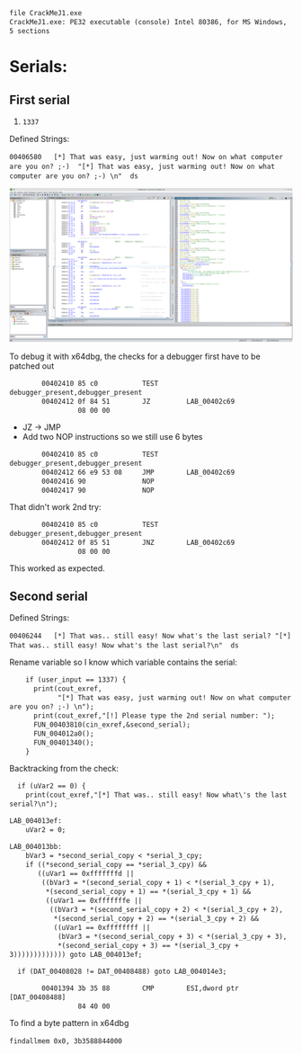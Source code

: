 ```
file CrackMeJ1.exe 
CrackMeJ1.exe: PE32 executable (console) Intel 80386, for MS Windows, 5 sections
```

# Serials:

## First serial

1) `1337`

Defined Strings:

`00406580	[*] That was easy, just warming out! Now on what computer are you on? ;-) 
	"[*] That was easy, just warming out! Now on what computer are you on? ;-) \n"	ds`

![alt text](ghidra_first_serial.png)



To debug it with x64dbg, the checks for a debugger first have to be patched out

```
        00402410 85 c0           TEST       debugger_present,debugger_present
        00402412 0f 84 51        JZ         LAB_00402c69
                 08 00 00

```

* JZ -> JMP
* Add two NOP instructions so we still use 6 bytes

```
        00402410 85 c0           TEST       debugger_present,debugger_present
        00402412 66 e9 53 08     JMP        LAB_00402c69
        00402416 90              NOP
        00402417 90              NOP
```

That didn't work
2nd try:

```
        00402410 85 c0           TEST       debugger_present,debugger_present
        00402412 0f 85 51        JNZ        LAB_00402c69
                 08 00 00
```

This worked as expected.

## Second serial

Defined Strings:

`00406244	[*] That was.. still easy! Now what's the last serial?
	"[*] That was.. still easy! Now what's the last serial?\n"	ds`

Rename variable so I know which variable contains the serial:

```
    if (user_input == 1337) {
      print(cout_exref,
            "[*] That was easy, just warming out! Now on what computer are you on? ;-) \n");
      print(cout_exref,"[!] Please type the 2nd serial number: ");
      FUN_00403810(cin_exref,&second_serial);
      FUN_004012a0();
      FUN_00401340();
    }
```



Backtracking from the check:

```
  if (uVar2 == 0) {
    print(cout_exref,"[*] That was.. still easy! Now what\'s the last serial?\n");
```

```
LAB_004013ef:
    uVar2 = 0;
```

```
LAB_004013bb:
    bVar3 = *second_serial_copy < *serial_3_cpy;
    if ((*second_serial_copy == *serial_3_cpy) &&
       ((uVar1 == 0xfffffffd ||
        ((bVar3 = *(second_serial_copy + 1) < *(serial_3_cpy + 1),
         *(second_serial_copy + 1) == *(serial_3_cpy + 1) &&
         ((uVar1 == 0xfffffffe ||
          ((bVar3 = *(second_serial_copy + 2) < *(serial_3_cpy + 2),
           *(second_serial_copy + 2) == *(serial_3_cpy + 2) &&
           ((uVar1 == 0xffffffff ||
            (bVar3 = *(second_serial_copy + 3) < *(serial_3_cpy + 3),
            *(second_serial_copy + 3) == *(serial_3_cpy + 3))))))))))))) goto LAB_004013ef;
```

```
  if (DAT_00408028 != DAT_00408488) goto LAB_004014e3;
```

```
        00401394 3b 35 88        CMP        ESI,dword ptr [DAT_00408488]
                 84 40 00
```

To find a byte pattern in x64dbg

`findallmem 0x0, 3b3588844000`

